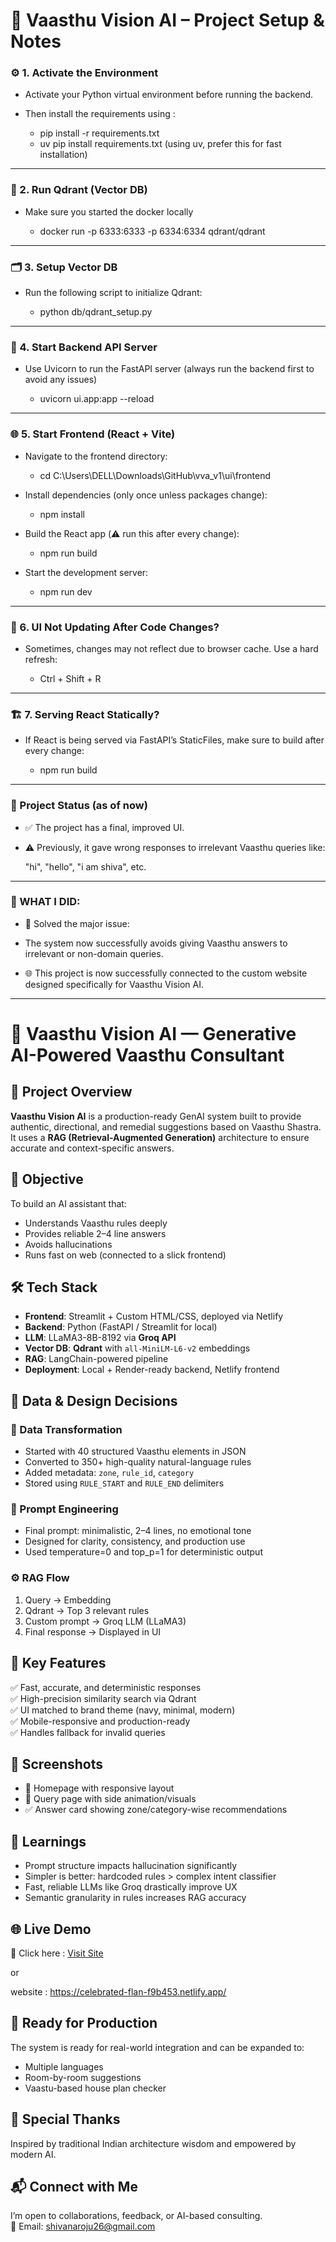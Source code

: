 # 🏡 Vaasthu Vision AI – Project Setup & Notes


### ⚙️ 1. Activate the Environment

  - Activate your Python virtual environment before running the backend.

  - Then install the requirements using :
      - pip install -r requirements.txt
      - uv pip install requirements.txt (using uv, prefer this for fast installation)
---
### 🐳 2. Run Qdrant (Vector DB)

  - Make sure you started the docker locally
    
    - docker run -p 6333:6333 -p 6334:6334 qdrant/qdrant

---

### 🗂️ 3. Setup Vector DB
  
  - Run the following script to initialize Qdrant:

    - python db/qdrant_setup.py
---
### 🧠 4. Start Backend API Server

  - Use Uvicorn to run the FastAPI server (always run the backend first to avoid any issues)
  
    - uvicorn ui.app:app --reload

---
### 🌐 5. Start Frontend (React + Vite)
  
  - Navigate to the frontend directory:

    - cd C:\Users\DELL\Downloads\GitHub\vva_v1\ui\frontend

  - Install dependencies (only once unless packages change): 

    - npm install

  - Build the React app (⚠️ run this after every change): 

    - npm run build

  - Start the development server: 

    - npm run dev
---
### 🔁 6. UI Not Updating After Code Changes?

  - Sometimes, changes may not reflect due to browser cache. Use a hard refresh:

    - Ctrl + Shift + R
---
### 🏗️ 7. Serving React Statically?

  - If React is being served via FastAPI’s StaticFiles, make sure to build after every change:

    - npm run build
---
### 📌 Project Status (as of now)

  - ✅ The project has a final, improved UI.

  - ⚠️ Previously, it gave wrong responses to irrelevant Vaasthu queries like:

    "hi", "hello", "i am shiva", etc.
---
### 🚀 WHAT I DID:

  - 🎉 Solved the major issue:

  - The system now successfully avoids giving Vaasthu answers to irrelevant or non-domain queries.

  - 🌐 This project is now successfully connected to the custom website designed specifically for Vaasthu Vision AI.

---


# 🧠 Vaasthu Vision AI — Generative AI-Powered Vaasthu Consultant

## 🚀 Project Overview  
**Vaasthu Vision AI** is a production-ready GenAI system built to provide authentic, directional, and remedial suggestions based on Vaasthu Shastra.  
It uses a **RAG (Retrieval-Augmented Generation)** architecture to ensure accurate and context-specific answers.


## 🎯 Objective  
To build an AI assistant that:
- Understands Vaasthu rules deeply
- Provides reliable 2–4 line answers
- Avoids hallucinations
- Runs fast on web (connected to a slick frontend)


## 🛠️ Tech Stack  
- **Frontend**: Streamlit + Custom HTML/CSS, deployed via Netlify  
- **Backend**: Python (FastAPI / Streamlit for local)  
- **LLM**: LLaMA3-8B-8192 via **Groq API**  
- **Vector DB**: **Qdrant** with `all-MiniLM-L6-v2` embeddings  
- **RAG**: LangChain-powered pipeline  
- **Deployment**: Local + Render-ready backend, Netlify frontend


## 🧩 Data & Design Decisions  
### 🔧 Data Transformation
- Started with 40 structured Vaasthu elements in JSON  
- Converted to 350+ high-quality natural-language rules  
- Added metadata: `zone`, `rule_id`, `category`  
- Stored using `RULE_START` and `RULE_END` delimiters  


### 🧠 Prompt Engineering  
- Final prompt: minimalistic, 2–4 lines, no emotional tone  
- Designed for clarity, consistency, and production use  
- Used temperature=0 and top_p=1 for deterministic output


### ⚙️ RAG Flow
1. Query → Embedding  
2. Qdrant → Top 3 relevant rules  
3. Custom prompt → Groq LLM (LLaMA3)  
4. Final response → Displayed in UI


## 🧪 Key Features  
✅ Fast, accurate, and deterministic responses  
✅ High-precision similarity search via Qdrant  
✅ UI matched to brand theme (navy, minimal, modern)  
✅ Mobile-responsive and production-ready  
✅ Handles fallback for invalid queries


## 📸 Screenshots  
- 🎨 Homepage with responsive layout  
- 🧾 Query page with side animation/visuals  
- ✅ Answer card showing zone/category-wise recommendations

## 🧠 Learnings  
- Prompt structure impacts hallucination significantly  
- Simpler is better: hardcoded rules > complex intent classifier  
- Fast, reliable LLMs like Groq drastically improve UX  
- Semantic granularity in rules increases RAG accuracy


## 🌐 Live Demo  
🔗 Click here : [Visit Site](https://celebrated-flan-f9b453.netlify.app/)

  or

website : https://celebrated-flan-f9b453.netlify.app/

## 💼 Ready for Production  
The system is ready for real-world integration and can be expanded to:
- Multiple languages  
- Room-by-room suggestions  
- Vaastu-based house plan checker


## 🙌 Special Thanks  
Inspired by traditional Indian architecture wisdom and empowered by modern AI.


## 📬 Connect with Me  
I’m open to collaborations, feedback, or AI-based consulting.  
📧 Email: shivanaroju26@gmail.com


